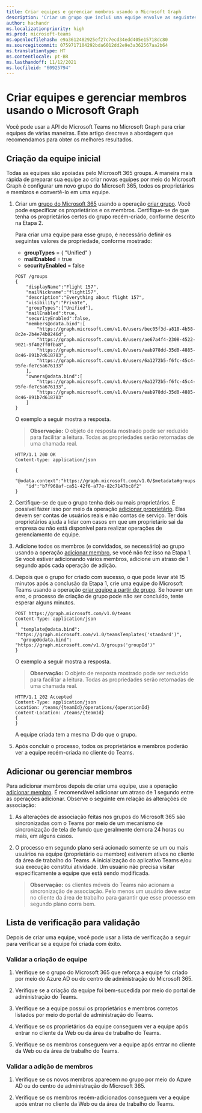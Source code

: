 ```yaml
---
title: Criar equipes e gerenciar membros usando o Microsoft Graph
description: 'Criar um grupo que inclui uma equipe envolve as seguintes etapas: '
author: hachandr
ms.localizationpriority: high
ms.prod: microsoft-teams
ms.openlocfilehash: e9a3612482925ef27c7ecd34edd405e15718dc80
ms.sourcegitcommit: 0759717104292bda6012dd2e9e3a362567aa2b64
ms.translationtype: HT
ms.contentlocale: pt-BR
ms.lasthandoff: 11/12/2021
ms.locfileid: "60925794"
---
```

# <a name="creating-teams-and-managing-members-using-microsoft-graph"></a>Criar equipes e gerenciar membros usando o Microsoft Graph

Você pode usar a API do Microsoft Teams no Microsoft Graph para criar equipes de várias maneiras. Este artigo descreve a abordagem que recomendamos para obter os melhores resultados.


## <a name="initial-team-creation"></a>Criação da equipe inicial

Todas as equipes são apoiadas pelo Microsoft 365 groups. A maneira mais rápida de preparar sua equipe ao criar novas equipes por meio do Microsoft Graph é configurar um novo grupo do Microsoft 365, todos os proprietários e membros e convertê-lo em uma equipe.

1. Criar um [grupo do Microsoft 365](https://support.office.com/article/learn-about-office-365-groups-b565caa1-5c40-40ef-9915-60fdb2d97fa2) usando a operação [criar grupo](/graph/api/group-post-groups?view=graph-rest-1.0). Você pode especificar os proprietários e os membros. Certifique-se de que tenha os proprietários certos do grupo recém-criado, conforme descrito na Etapa 2.

    Para criar uma equipe para esse grupo, é necessário definir os seguintes valores de propriedade, conforme mostrado:

    - **groupTypes** = { "Unified" } 
    - **mailEnabled** = true
    - **securityEnabled** = false

    ```http
    POST /groups
    {
        "displayName":"Flight 157",
        "mailNickname":"flight157",
        "description":"Everything about flight 157",
        "visibility":"Private",
        "groupTypes":["Unified"],
        "mailEnabled":true,
        "securityEnabled":false,
        "members@odata.bind":[
            "https://graph.microsoft.com/v1.0/users/bec05f3d-a818-4b58-8c2e-2b4e74b0246d",
            "https://graph.microsoft.com/v1.0/users/ae67a4f4-2308-4522-9021-9f402ff0fba8",
            "https://graph.microsoft.com/v1.0/users/eab978dd-35d0-4885-8c46-891b7d618783",
            "https://graph.microsoft.com/v1.0/users/6a1272b5-f6fc-45c4-95fe-fe7c5a676133"
        ],
        "owners@odata.bind":[
            "https://graph.microsoft.com/v1.0/users/6a1272b5-f6fc-45c4-95fe-fe7c5a676133",
            "https://graph.microsoft.com/v1.0/users/eab978dd-35d0-4885-8c46-891b7d618783"
        ]
    }
    ```

    O exemplo a seguir mostra a resposta. 

    >**Observação:** O objeto de resposta mostrado pode ser reduzido para facilitar a leitura. Todas as propriedades serão retornadas de uma chamada real.

    ```http
    HTTP/1.1 200 OK
    Content-type: application/json
 
    {
        "@odata.context":"https://graph.microsoft.com/v1.0/$metadata#groups/$entity",
        "id":"b7f968af-ca51-42f6-a77e-82c7147bc8f2"
    }
    ```

2. Certifique-se de que o grupo tenha dois ou mais proprietários. É possível fazer isso por meio da operação [adicionar proprietário](/graph/api/group-post-owners?view=graph-rest-1.0). Elas devem ser contas de usuários reais e não contas de serviço. Ter dois proprietários ajuda a lidar com casos em que um proprietário sai da empresa ou não está disponível para realizar operações de gerenciamento de equipe.

3. Adicione todos os membros (e convidados, se necessário) ao grupo usando a operação [adicionar membro](/graph/api/group-post-members?view=graph-rest-1.0), se você não fez isso na Etapa 1. Se você estiver adicionando vários membros, adicione um atraso de 1 segundo após cada operação de adição. 

4. Depois que o grupo for criado com sucesso, o que pode levar até 15 minutos após a conclusão da Etapa 1, crie uma equipe do Microsoft Teams usando a operação [criar equipe a partir de grupo](/graph/api/team-post?view=graph-rest-1.0#example-4-create-a-team-from-group). Se houver um erro, o processo de criação de grupo pode não ser concluído, tente esperar alguns minutos. 

    ```http
    POST https://graph.microsoft.com/v1.0/teams
    Content-Type: application/json
    {
      "template@odata.bind": "https://graph.microsoft.com/v1.0/teamsTemplates('standard')",
      "group@odata.bind": "https://graph.microsoft.com/v1.0/groups('groupId')"
    }
    ```

    O exemplo a seguir mostra a resposta. 

    >**Observação:** O objeto de resposta mostrado pode ser reduzido para facilitar a leitura. Todas as propriedades serão retornadas de uma chamada real.

    ```http
    HTTP/1.1 202 Accepted
    Content-Type: application/json
    Location: /teams/{teamId}/operations/{operationId}
    Content-Location: /teams/{teamId}
    {
    }
    ```

    A equipe criada tem a mesma ID do que o grupo.

5. Após concluir o processo, todos os proprietários e membros poderão ver a equipe recém-criada no cliente do Teams.

## <a name="adding-or-managing-members"></a>Adicionar ou gerenciar membros

Para adicionar membros depois de criar uma equipe, use a operação [adicionar membro](/graph/api/group-post-members?view=graph-rest-1.0). É recomendável adicionar um atraso de 1 segundo entre as operações adicionar. Observe o seguinte em relação às alterações de associação:

1. As alterações de associação feitas nos grupos do Microsoft 365 são sincronizadas com o Teams por meio de um mecanismo de sincronização de tela de fundo que geralmente demora 24 horas ou mais, em alguns casos.

2. O processo em segundo plano será acionado somente se um ou mais usuários na equipe (proprietário ou membro) estiverem ativos no cliente da área de trabalho do Teams. A inicialização do aplicativo Teams e/ou sua execução constitui atividade. Um usuário não precisa visitar especificamente a equipe que está sendo modificada.

    >**Observação:** os clientes móveis do Teams não acionam a sincronização de associação. Pelo menos um usuário deve estar no cliente da área de trabalho para garantir que esse processo em segundo plano corra bem.

## <a name="checklist-for-validation"></a>Lista de verificação para validação

Depois de criar uma equipe, você pode usar a lista de verificação a seguir para verificar se a equipe foi criada com êxito.

### <a name="validate-team-creation"></a>Validar a criação de equipe

1. Verifique se o grupo do Microsoft 365 que reforça a equipe foi criado por meio do Azure AD ou do centro de administração do Microsoft 365.

2. Verifique se a criação da equipe foi bem-sucedida por meio do portal de administração do Teams.

3. Verifique se a equipe possui os proprietários e membros corretos listados por meio do portal de administração do Teams.

4. Verifique se os proprietários da equipe conseguem ver a equipe após entrar no cliente da Web ou da área de trabalho do Teams.

5. Verifique se os membros conseguem ver a equipe após entrar no cliente da Web ou da área de trabalho do Teams.

### <a name="validate-addition-of-members"></a>Validar a adição de membros

1. Verifique se os novos membros aparecem no grupo por meio do Azure AD ou do centro de administração do Microsoft 365.

2. Verifique se os membros recém-adicionados conseguem ver a equipe após entrar no cliente da Web ou da área de trabalho do Teams.
